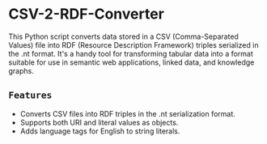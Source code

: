 # CSV-2-RDF-Converter
This Python script converts data stored in a CSV (Comma-Separated Values) file into RDF (Resource Description Framework) triples serialized in the .nt format. It's a handy tool for transforming tabular data into a format suitable for use in semantic web applications, linked data, and knowledge graphs.
## **`Features`**
  - Converts CSV files into RDF triples in the .nt serialization format.
  - Supports both URI and literal values as objects.
  - Adds language tags for English to string literals.
